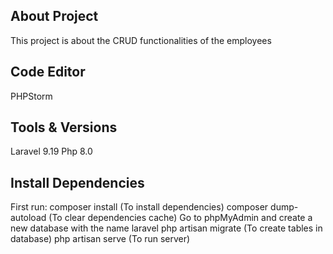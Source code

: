 ## About Project

This project is about the CRUD functionalities of the employees

## Code Editor

PHPStorm

## Tools & Versions
Laravel 9.19
Php 8.0


## Install Dependencies

First run:
composer install (To install dependencies)
composer dump-autoload (To clear dependencies cache)
Go to phpMyAdmin and create a new database with the name laravel
php artisan migrate (To create tables in database)
php artisan serve (To run server)



